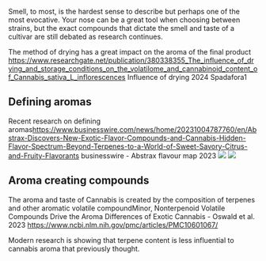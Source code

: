 Smell, to most, is the hardest sense to describe but perhaps one of the most evocative. Your nose can be a great tool when choosing between strains, but the exact compounds that dictate the smell and taste of a cultivar are still debated as research continues.

The method of drying has a great impact on the aroma of the final product<ref>
https://www.researchgate.net/publication/380338355_The_influence_of_drying_and_storage_conditions_on_the_volatilome_and_cannabinoid_content_of_Cannabis_sativa_L_inflorescences Influence of drying 2024 Spadafora1</ref>





## Defining aromas
Recent research on defining aromas<ref>https://www.businesswire.com/news/home/20231004787760/en/Abstrax-Discovers-New-Exotic-Flavor-Compounds-and-Cannabis-Hidden-Flavor-Spectrum-Beyond-Terpenes-to-a-World-of-Sweet-Savory-Citrus-and-Fruity-Flavorants businesswire - Abstrax flavour map 2023</ref>
<img src="images\Abstrax-Exotic-Cannabis-Aroma-Spectrum.jpg" class="full">
<img src="images\Abstrax-Exotic-Cannabis-Flavorants-Table.jpg" class="full">


## Aroma creating compounds
The aroma and taste of Cannabis is created by the composition of terpenes and other aromatic volatile compound<ref>Minor, Nonterpenoid Volatile Compounds Drive the Aroma Differences of Exotic Cannabis - Oswald et al. 2023 https://www.ncbi.nlm.nih.gov/pmc/articles/PMC10601067/</ref>

Modern research is showing that terpene content is less influential to cannabis aroma that previously thought.